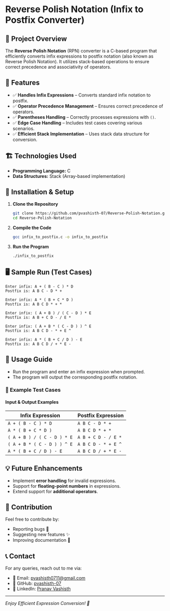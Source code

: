 # Reverse Polish Notation (Infix to Postfix Converter)

## 📌 Project Overview
The **Reverse Polish Notation** (RPN) converter is a C-based program that efficiently converts infix expressions to postfix notation (also known as Reverse Polish Notation). It utilizes stack-based operations to ensure correct precedence and associativity of operators.

## 🚀 Features
- ✅ **Handles Infix Expressions** – Converts standard infix notation to postfix.
- ✅ **Operator Precedence Management** – Ensures correct precedence of operators.
- ✅ **Parentheses Handling** – Correctly processes expressions with `()`.
- ✅ **Edge Case Handling** – Includes test cases covering various scenarios.
- ✅ **Efficient Stack Implementation** – Uses stack data structure for conversion.

## 🏗️ Technologies Used
- **Programming Language:** C
- **Data Structures:** Stack (Array-based implementation)

## 🔧 Installation & Setup
1. **Clone the Repository**
   ```sh
   git clone https://github.com/pvashisth-07/Reverse-Polish-Notation.git
   cd Reverse-Polish-Notation
   ```
2. **Compile the Code**
   ```sh
   gcc infix_to_postfix.c -o infix_to_postfix
   ```
3. **Run the Program**
   ```sh
   ./infix_to_postfix
   ```

## 🖥️ Sample Run (Test Cases)
```
Enter infix: A + ( B - C ) * D
Postfix is: A B C - D * +

Enter infix: A * ( B + C * D )
Postfix is: A B C D * + *

Enter infix: ( A + B ) / ( C - D ) * E
Postfix is: A B + C D - / E *

Enter infix: ( A + B * ( C - D ) ) ^ E
Postfix is: A B C D - * + E ^

Enter infix: A * ( B + C / D ) - E
Postfix is: A B C D / + * E -
```

## 📜 Usage Guide
- Run the program and enter an infix expression when prompted.
- The program will output the corresponding postfix notation.

### 🔎 Example Test Cases
#### **Input & Output Examples**
| Infix Expression | Postfix Expression |
|------------------|-------------------|
| `A + ( B - C ) * D` | `A B C - D * +` |
| `A * ( B + C * D )` | `A B C D * + *` |
| `( A + B ) / ( C - D ) * E` | `A B + C D - / E *` |
| `( A + B * ( C - D ) ) ^ E` | `A B C D - * + E ^` |
| `A * ( B + C / D ) - E` | `A B C D / + * E -` |

## 💡 Future Enhancements
- Implement **error handling** for invalid expressions.
- Support for **floating-point numbers** in expressions.
- Extend support for **additional operators**.

## 🤝 Contribution
Feel free to contribute by:
- Reporting bugs 🐞
- Suggesting new features ✨
- Improving documentation 📖

## 📞 Contact
For any queries, reach out to me via:
- 📧 Email: pvashisth0711@gmail.com
- 🔗 GitHub: [pvashisth-07](https://github.com/pvashisth-07)
- 🔗 LinkedIn: [Pranav Vashisth](https://www.linkedin.com/in/pranav-vashisth/)

---
_Enjoy Efficient Expression Conversion! 🔢_

